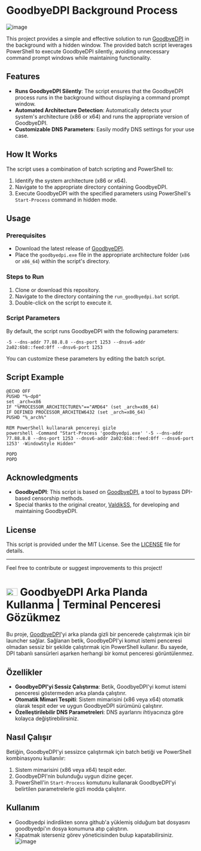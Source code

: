 # GoodbyeDPI Background Process

![image](https://github.com/user-attachments/assets/d6f641eb-dd2f-49cb-b572-e325642a1c15)


This project provides a simple and effective solution to run [GoodbyeDPI](https://github.com/ValdikSS/GoodbyeDPI) in the background with a hidden window. The provided batch script leverages PowerShell to execute GoodbyeDPI silently, avoiding unnecessary command prompt windows while maintaining functionality.

## Features
- **Runs GoodbyeDPI Silently**: The script ensures that the GoodbyeDPI process runs in the background without displaying a command prompt window.
- **Automated Architecture Detection**: Automatically detects your system's architecture (x86 or x64) and runs the appropriate version of GoodbyeDPI.
- **Customizable DNS Parameters**: Easily modify DNS settings for your use case.

## How It Works
The script uses a combination of batch scripting and PowerShell to:
1. Identify the system architecture (x86 or x64).
2. Navigate to the appropriate directory containing GoodbyeDPI.
3. Execute GoodbyeDPI with the specified parameters using PowerShell's `Start-Process` command in hidden mode.

## Usage

### Prerequisites
- Download the latest release of [GoodbyeDPI](https://github.com/ValdikSS/GoodbyeDPI).
- Place the `goodbyedpi.exe` file in the appropriate architecture folder (`x86` or `x86_64`) within the script's directory.

### Steps to Run
1. Clone or download this repository.
2. Navigate to the directory containing the `run_goodbyedpi.bat` script.
3. Double-click on the script to execute it.

### Script Parameters
By default, the script runs GoodbyeDPI with the following parameters:
```text
-5 --dns-addr 77.88.8.8 --dns-port 1253 --dnsv6-addr 2a02:6b8::feed:0ff --dnsv6-port 1253
```
You can customize these parameters by editing the batch script.

## Script Example
```batch
@ECHO OFF
PUSHD "%~dp0"
set _arch=x86
IF "%PROCESSOR_ARCHITECTURE%"=="AMD64" (set _arch=x86_64)
IF DEFINED PROCESSOR_ARCHITEW6432 (set _arch=x86_64)
PUSHD "%_arch%"

REM PowerShell kullanarak pencereyi gizle
powershell -Command "Start-Process 'goodbyedpi.exe' '-5 --dns-addr 77.88.8.8 --dns-port 1253 --dnsv6-addr 2a02:6b8::feed:0ff --dnsv6-port 1253' -WindowStyle Hidden"

POPD
POPD
```

## Acknowledgments
- **GoodbyeDPI**: This script is based on [GoodbyeDPI](https://github.com/ValdikSS/GoodbyeDPI), a tool to bypass DPI-based censorship methods.
- Special thanks to the original creator, [ValdikSS](https://github.com/ValdikSS), for developing and maintaining GoodbyeDPI.

## License
This script is provided under the MIT License. See the [LICENSE](LICENSE) file for details.

---

Feel free to contribute or suggest improvements to this project!




# <img src="https://github.com/user-attachments/assets/f7010ffa-56f3-4bd0-8fee-a61c94b89181" width="30" height="20"> GoodbyeDPI Arka Planda Kullanma | Terminal Penceresi Gözükmez

Bu proje, [GoodbyeDPI](https://github.com/ValdikSS/GoodbyeDPI)'yi arka planda gizli bir pencerede çalıştırmak için bir launcher sağlar. Sağlanan betik, GoodbyeDPI'yi komut istemi penceresi olmadan sessiz bir şekilde çalıştırmak için PowerShell kullanır. Bu sayede, DPI tabanlı sansürleri aşarken herhangi bir komut penceresi görüntülenmez.

## Özellikler
- **GoodbyeDPI'yi Sessiz Çalıştırma**: Betik, GoodbyeDPI'yi komut istemi penceresi göstermeden arka planda çalıştırır.
- **Otomatik Mimari Tespiti**: Sistem mimarisini (x86 veya x64) otomatik olarak tespit eder ve uygun GoodbyeDPI sürümünü çalıştırır.
- **Özelleştirilebilir DNS Parametreleri**: DNS ayarlarını ihtiyacınıza göre kolayca değiştirebilirsiniz.

## Nasıl Çalışır
Betiğin, GoodbyeDPI'yi sessizce çalıştırmak için batch betiği ve PowerShell kombinasyonu kullanılır:
1. Sistem mimarisini (x86 veya x64) tespit eder.
2. GoodbyeDPI'nin bulunduğu uygun dizine geçer.
3. PowerShell'in `Start-Process` komutunu kullanarak GoodbyeDPI'yi belirtilen parametrelerle gizli modda çalıştırır.

## Kullanım
- Goodbyedpi indirdikten sonra github'a yüklemiş olduğum bat dosyasını goodbyedpi'ın dosya konumuna atıp çalıştırın.
- Kapatmak isterseniz görev yöneticisinden bulup kapatabilirsiniz.
![image](https://github.com/user-attachments/assets/05f6c053-70d1-43ab-af0b-4f0074bcd8aa)


